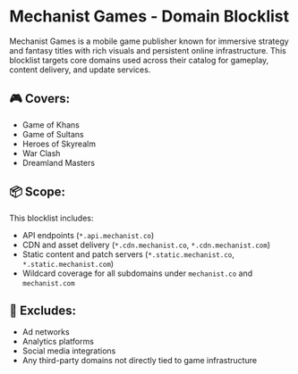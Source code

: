 # Mechanist Games - Domain Blocklist

Mechanist Games is a mobile game publisher known for immersive strategy and fantasy titles with rich visuals and persistent online infrastructure. This blocklist targets core domains used across their catalog for gameplay, content delivery, and update services.

## 🎮 Covers:
- Game of Khans
- Game of Sultans
- Heroes of Skyrealm
- War Clash
- Dreamland Masters

## 📦 Scope:
This blocklist includes:
- API endpoints (`*.api.mechanist.co`)
- CDN and asset delivery (`*.cdn.mechanist.co`, `*.cdn.mechanist.com`)
- Static content and patch servers (`*.static.mechanist.co`, `*.static.mechanist.com`)
- Wildcard coverage for all subdomains under `mechanist.co` and `mechanist.com`

## 🚫 Excludes:
- Ad networks
- Analytics platforms
- Social media integrations
- Any third-party domains not directly tied to game infrastructure
